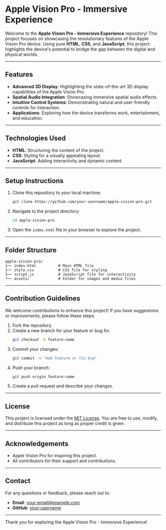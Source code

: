 # Apple Vision Pro - Immersive Experience

Welcome to the **Apple Vision Pro - Immersive Experience** repository! This project focuses on showcasing the revolutionary features of the Apple Vision Pro device. Using pure **HTML**, **CSS**, and **JavaScript**, this project highlights the device's potential to bridge the gap between the digital and physical worlds.

---

## Features

- **Advanced 3D Display**: Highlighting the state-of-the-art 3D display capabilities of the Apple Vision Pro.
- **Spatial Audio Integration**: Showcasing immersive spatial audio effects.
- **Intuitive Control Systems**: Demonstrating natural and user-friendly controls for interaction.
- **Applications**: Exploring how the device transforms work, entertainment, and education.

---

## Technologies Used

- **HTML**: Structuring the content of the project.
- **CSS**: Styling for a visually appealing layout.
- **JavaScript**: Adding interactivity and dynamic content.

---

## Setup Instructions

1. Clone this repository to your local machine:
   ```bash
   git clone https://github.com/your-username/apple-vision-pro.git
   ```

2. Navigate to the project directory:
   ```bash
   cd apple-vision-pro
   ```

3. Open the `index.html` file in your browser to explore the project.

---

## Folder Structure

```
apple-vision-pro/
├── index.html          # Main HTML file
├── style.css           # CSS file for styling
├── script.js           # JavaScript file for interactivity
└── assets/             # Folder for images and media files
```

---

## Contribution Guidelines

We welcome contributions to enhance this project! If you have suggestions or improvements, please follow these steps:

1. Fork the repository.
2. Create a new branch for your feature or bug fix:
   ```bash
   git checkout -b feature-name
   ```
3. Commit your changes:
   ```bash
   git commit -m "Add feature or fix bug"
   ```
4. Push your branch:
   ```bash
   git push origin feature-name
   ```
5. Create a pull request and describe your changes.

---

## License

This project is licensed under the [MIT License](LICENSE). You are free to use, modify, and distribute this project as long as proper credit is given.

---

## Acknowledgements

- Apple Vision Pro for inspiring this project.
- All contributors for their support and contributions.

---

## Contact

For any questions or feedback, please reach out to:
- **Email**: your-email@example.com
- **GitHub**: [your-username](https://github.com/your-username)

---

Thank you for exploring the Apple Vision Pro - Immersive Experience!

